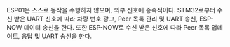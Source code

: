  ESP01은 스스로 동작을 수행하지 않으며, 외부 신호에 종속적이다.
 STM32로부터 수신 받은 UART 신호에 따라 차량 번호 광고, Peer 목록 관리 및 UART 송신, ESP-NOW 데이터 송신을 한다.
 또한 ESP-NOW로 수신 받은 신호에 따라 Peer 목록 업데이트, 응답 및 UART 송신을 한다.

